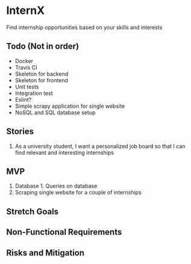 # InternX
Find internship opportunities based on your skills and interests

## Todo (Not in order)
  * Docker
  * Travis CI
  * Skeleton for backend
  * Skeleton for frontend
  * Unit tests
  * Integration test
  * Eslint?
  * Simple scrapy application for single website
  * NoSQL and SQL database setup

## Stories
  1. As a university student, I want a personalized job board so that I can find relevant and interesting internships

## MVP
  1. Database
    1. Queries on database
  2. Scraping single website for a couple of internships

## Stretch Goals

## Non-Functional Requirements

## Risks and Mitigation
